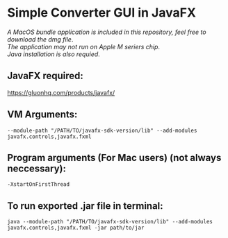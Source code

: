 # Simple Converter GUI in JavaFX
*A MacOS bundle application is included in this repository, feel free to download the dmg file*.  
*The application may not run on Apple M seriers chip*.   
*Java installation is also requied*. 

## JavaFX required:
https://gluonhq.com/products/javafx/

## VM Arguments:
`--module-path "/PATH/TO/javafx-sdk-version/lib" --add-modules javafx.controls,javafx.fxml`

## Program arguments (For Mac users) (not always neccessary): 
`-XstartOnFirstThread`

## To run exported .jar file in terminal:
`java --module-path "/PATH/TO/javafx-sdk-version/lib" --add-modules javafx.controls,javafx.fxml -jar path/to/jar`


